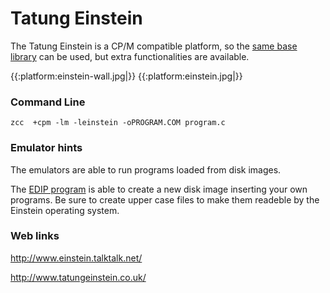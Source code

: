 #  Tatung Einstein

The Tatung Einstein is a CP/M compatible platform, so the [same base library](platform/cpm) can be used, but extra functionalities are available.

{{:platform:einstein-wall.jpg|}}    {{:platform:einstein.jpg|}}

### Command Line

    zcc  +cpm -lm -leinstein -oPROGRAM.COM program.c



### Emulator hints

The emulators are able to run programs loaded from disk images.

The [EDIP program](http://www.einstein.talktalk.net/edip.html) is able to create a new disk image inserting your own programs.
Be sure to create upper case files to make them readeble by the Einstein operating system.


### Web links

http://www.einstein.talktalk.net/

http://www.tatungeinstein.co.uk/

